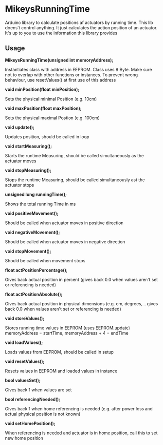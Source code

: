 # MikeysRunningTime
Arduino library to calculate positions af actuators by running time. This lib doens't control anything. It just calculates the action position of an actuator. It's up to you to use the information this library provides

## Usage
**MikeysRunningTime(unsigned int memoryAddress);** 

Instantiates class with address in EEPROM. Class uses 8 Byte. Make sure not to overlap with other functions or instances. To prevent wrong behaviour, use resetValues() at first use of this address

**void minPosition(float minPosition);**

Sets the physical minimal Position (e.g. 10cm)

**void maxPosition(float maxPosition);** 

Sets the physical maximal Postion (e.g. 100cm)

**void update();** 

Updates position, should be called in loop

**void startMeasuring();** 

Starts the runtime Measuring, should be called simultaneously as the actuator moves

**void stopMeasuring();** 

Stops the runtime Measuring, should be called simultaneously ast the actuator stops

**unsigned long runningTime();** 

Shows the total running Time in ms

**void positiveMovement();** 

Should be called when actuator moves in positive direction

**void negativeMovement();**

Should be called when actuator moves in negative direction

**void stopMovement();** 

Should be called when movement stops

**float actPositionPercentage();** 

Gives back actual position in percent (gives back 0.0 when values aren't set or referencing is needed)

**float actPositionAbsolute();** 

Gives back actual position in physical dimensions (e.g. cm, degrees,... gives back 0.0 when values aren't set or referencing is needed)

**void storeValues();** 

Stores running time values in EEPROM (uses EEPROM.update) memoryAddress = startTime, memoryAddress + 4 = endTime

**void loadValues();** 

Loads values from EEPROM, should be called in setup

**void resetValues();** 

Resets values in EEPROM and loaded values in instance

**bool valuesSet();** 

Gives back 1 when values are set

**bool referencingNeeded();** 

Gives back 1 when home referencing is needed (e.g. after power loss and actual physical position is not known)

**void setHomePosition();** 

When referencing is needed and actuator is in home position, call this to set new home position
